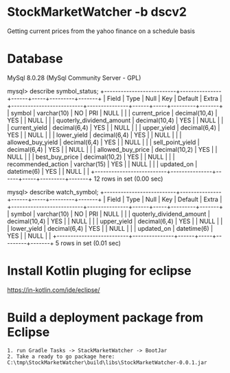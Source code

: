 # StockMarketWatcher -b dscv2
Getting current prices from the yahoo finance on a schedule basis

# Database
MySql 8.0.28 (MySql Community Server - GPL)

mysql> describe symbol_status;
+--------------------------+---------------+------+-----+---------+-------+
| Field                    | Type          | Null | Key | Default | Extra |
+--------------------------+---------------+------+-----+---------+-------+
| symbol                   | varchar(10)   | NO   | PRI | NULL    |       |
| current_price            | decimal(10,4) | YES  |     | NULL    |       |
| quoterly_dividend_amount | decimal(10,4) | YES  |     | NULL    |       |
| current_yield            | decimal(6,4)  | YES  |     | NULL    |       |
| upper_yield              | decimal(6,4)  | YES  |     | NULL    |       |
| lower_yield              | decimal(6,4)  | YES  |     | NULL    |       |
| allowed_buy_yield        | decimal(6,4)  | YES  |     | NULL    |       |
| sell_point_yield         | decimal(6,4)  | YES  |     | NULL    |       |
| allowed_buy_price        | decimal(10,2) | YES  |     | NULL    |       |
| best_buy_price           | decimal(10,2) | YES  |     | NULL    |       |
| recommended_action       | varchar(15)   | YES  |     | NULL    |       |
| updated_on               | datetime(6)   | YES  |     | NULL    |       |
+--------------------------+---------------+------+-----+---------+-------+
12 rows in set (0.00 sec)

mysql> describe watch_symbol;
+--------------------------+---------------+------+-----+---------+-------+
| Field                    | Type          | Null | Key | Default | Extra |
+--------------------------+---------------+------+-----+---------+-------+
| symbol                   | varchar(10)   | NO   | PRI | NULL    |       |
| quoterly_dividend_amount | decimal(10,4) | YES  |     | NULL    |       |
| upper_yield              | decimal(6,4)  | YES  |     | NULL    |       |
| lower_yield              | decimal(6,4)  | YES  |     | NULL    |       |
| updated_on               | datetime(6)   | YES  |     | NULL    |       |
+--------------------------+---------------+------+-----+---------+-------+
5 rows in set (0.01 sec)

# Install Kotlin pluging for eclipse
https://in-kotlin.com/ide/eclipse/


# Build a deployment package from Eclipse
```
1. run Gradle Tasks -> StackMarketWatcher -> BootJar
2. Take a ready to go package here: C:\tmp\StockMarketWatcher\build\libs\StockMarketWatcher-0.0.1.jar
```

